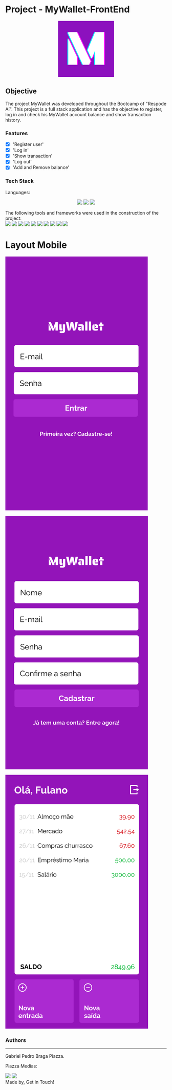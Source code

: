 # Project - MyWallet-FrontEnd
<p align="center">
  <img src="./public/img/logo.png" width="175" alt="Blogium" />
</p>
  

## Objective
<p>
   The project MyWallet was developed throughout the Bootcamp of "Respode Aí". This project is a full stack application and has the objective to register, log in and check his MyWallet account balance and show transaction history.
</p>

### Features
- [x] 'Register user'<br>
- [x] 'Log in'<br>
- [x] 'Show transaction'<br>
- [x] 'Log out'<br>
- [x] 'Add and Remove balance'<br>

### Tech Stack
Languages:<br>
<p align="center">
    <img src="https://img.shields.io/badge/html5%20-%23E34F26.svg?&style=for-the-badge&logo=html5&logoColor=white"/>
    <img src="https://img.shields.io/badge/css3%20-%231572B6.svg?&style=for-the-badge&logo=css3&logoColor=white"/>
    <img src="https://img.shields.io/badge/javascript%20-%23323330.svg?&style=for-the-badge&logo=javascript&logoColor=%23F7DF1E"/>
</p>


The following tools and frameworks were used in the construction of the project:<br> 
    <img src="https://img.shields.io/badge/react%20-%23323330.svg?&style=for-the-badge&logo=react&logoColor=%23F7DF1E"/>
    <img width="35"
 src="https://camo.githubusercontent.com/0cd910e76658429374539a8d72a0608783918aae/68747470733a2f2f7261776769742e636f6d2f676f72616e67616a69632f72656163742d69636f6e732f6d61737465722f72656163742d69636f6e732e737667"/>
    <img src="https://img.shields.io/badge/react_router%20-%2320232a.svg?&style=for-the-badge&logo=react&logoColor=%2361DAFB"/>
    <img src="https://img.shields.io/badge/node.js%20-%2343853D.svg?&style=for-the-badge&logo=node.js&logoColor=white"/>
    <img src="https://img.shields.io/badge/webpack%20-%238DD6F9.svg?&style=for-the-badge&logo=webpack&logoColor=black" />
    <img src='https://img.shields.io/badge/axios%20-%2320232a.svg?&style=for-the-badge&logo=axios&logoColor=%2361DAFB'>
    <img src='https://img.shields.io/badge/babel%20-%2320232a.svg?&style=for-the-badge&logo=babel&logoColor=%2361DAFB'>
    <img src='https://img.shields.io/badge/yarn%20-%2320232a.svg?&style=for-the-badge&logo=yarn&logoColor=%2361DAFB'>
    <img src='https://img.shields.io/badge/react-icon%20-%2320232a.svg?&style=for-the-badge&logo=react-icon&logoColor=%2361DAFB'>
    <img src='https://img.shields.io/badge/styled-components%20-%2320232a.svg?&style=for-the-badge&logo=styled-components&logoColor=%2361DAFB'>
    
# Layout Mobile

<img src='./public/img/logIn.png'><br>

<img src='./public/img/registe.png'><br>

<img src='./public/img/historic.png'><br>
    
### Authors
---
Gabriel Pedro Braga Piazza.
<p>Piazza Medias:</p>
<a href="https://www.linkedin.com/in/gabriel-piazza//"><img src="https://img.shields.io/badge/linkedin-%230077B5.svg?&style=for-the-badge&logo=linkedin&logoColor=white"/></a> 
<a href="https://github.com/gpbPiazza"><img src="https://img.shields.io/badge/github-%23100000.svg?&style=for-the-badge&logo=github&logoColor=white" /></a>

<br>
Made by, Get in Touch!<br><br>
